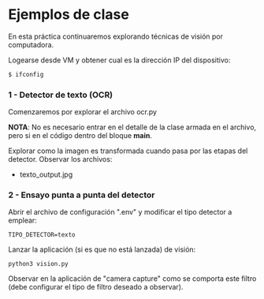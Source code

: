 # Ejemplos de clase

En esta práctica continuaremos explorando técnicas de visión por computadora.

Logearse desde VM y obtener cual es la dirección IP del dispositivo:
```sh
$ ifconfig
```

### 1 - Detector de texto (OCR)
Comenzaremos por explorar el archivo ocr.py

__NOTA__: No es necesario entrar en el detalle de la clase armada en el archivo, pero si en el código dentro del bloque __main__.

Explorar como la imagen es transformada cuando pasa por las etapas del detector. Observar los archivos:
- texto_output.jpg


### 2 - Ensayo punta a punta del detector
Abrir el archivo de configuración ".env" y modificar el tipo detector a emplear:
```
TIPO_DETECTOR=texto
```

Lanzar la aplicación (si es que no está lanzada) de visión:
```
python3 vision.py
```

Observar en la aplicación de "camera capture" como se comporta este filtro (debe configurar el tipo de filtro deseado a observar).

